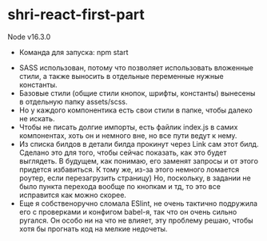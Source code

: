 # shri-react-first-part

Node v16.3.0

* Команда для запуска: npm start

- SASS использован, потому что позволяет использовать вложенные стили, а также выносить в отдельные переменные нужные константы. 
- Базовые стили (общие стили кнопок, шрифты, константы) вынесены в отдельную папку assets/scss.
- Но у каждого компонентика есть свои стили в папке, чтобы далеко не искать. 
- Чтобы не писать долгие импорты, есть файлик index.js в самих компонентах, хоть он и немного вне, но все пути ведут к нему.
- Из списка билдов в детали билда прокинут через Link сам этот билд. Сделано это для того, чтобы сейчас показать, как это будет выглядеть. В будущем, как понимаю, его заменят запросы и от этого придется избавиться. К тому же, из-за этого немного ломается роутер, если перезагрузить страницу) Но, поскольку, в задании не было пункта перехода вообще по кнопкам и тд, то это все исправится как можно скорее. 
- Еще я собственоручно сломала ESlint, не очень тактично подружила его с проверками и конфигом babel-я, так что он очень сильно ругался. Он особо ни на что не влияет, эту проблему решаю, чтобы хотя бы прогнать код на мелкие недочеты.